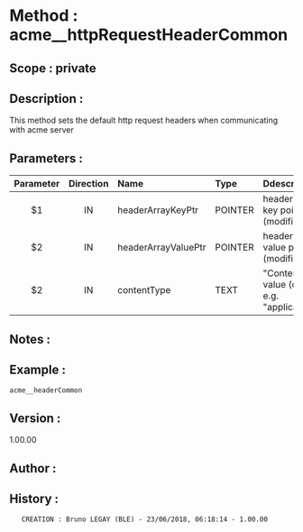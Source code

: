 ﻿# **Method :** acme__httpRequestHeaderCommon## **Scope :** private## **Description :** This method sets the default http request headers when communicating with acme server## **Parameters :** | Parameter | Direction | Name | Type | Ddescription | |:----:|:----:|:----|:----|:----| | $1 | IN | headerArrayKeyPtr | POINTER | header text array key pointer (modified) | | $2 | IN | headerArrayValuePtr | POINTER | header text array value pointer (modified) | | $2 | IN | contentType | TEXT | "Content-Type" value (optional, e.g. "application/json") | ## **Notes :** ## **Example :** ```acme__headerCommon```## **Version :** 1.00.00## **Author :** ## **History :**         CREATION : Bruno LEGAY (BLE) - 23/06/2018, 06:18:14 - 1.00.00